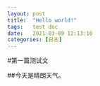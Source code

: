 ```yaml
---
layout: post
title:  "Hello world!"
tags:   test doc
date:   2021-03-09 12:13:16
categories: [日志] 
---
```

#第一篇测试文

##今天是晴朗天气。

